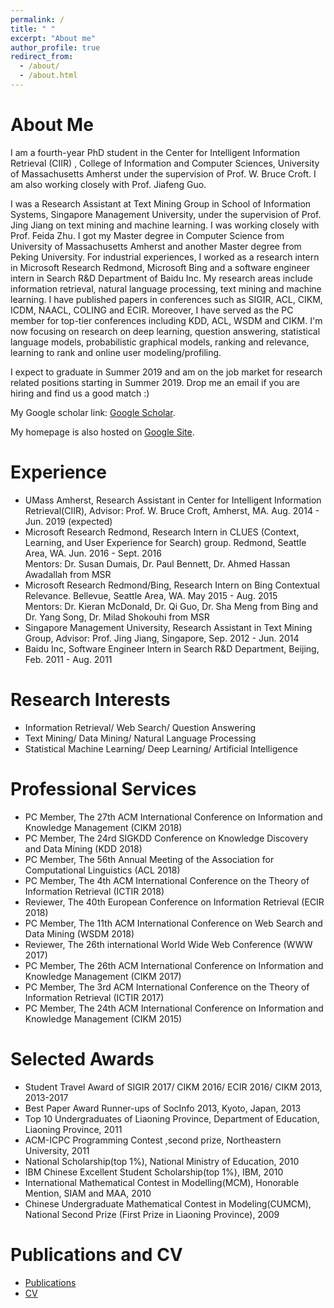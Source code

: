 ```yaml
---
permalink: /
title: " "
excerpt: "About me"
author_profile: true
redirect_from: 
  - /about/
  - /about.html
---
```


About Me
========
I am a fourth-year PhD student in the Center for Intelligent Information Retrieval (CIIR) , College of Information and Computer Sciences, University of Massachusetts Amherst under the supervision of Prof. W. Bruce Croft. I am also working closely with Prof. Jiafeng Guo.

I was a Research Assistant at Text Mining Group in School of Information Systems, Singapore Management University, under the supervision of Prof. Jing Jiang on text mining and machine learning. I was working closely with Prof. Feida Zhu. I got my Master degree in Computer Science from University of Massachusetts Amherst and another Master degree from Peking University. For industrial experiences, I worked as a research intern in Microsoft Research Redmond, Microsoft Bing and a software engineer intern in Search R&D Department of Baidu Inc. My research areas include information retrieval, natural language processing,  text mining and machine learning. I have published papers in conferences such as SIGIR, ACL, CIKM, ICDM, NAACL, COLING and ECIR. Moreover, I have served as the PC member for top-tier conferences including KDD, ACL, WSDM and CIKM. I'm now focusing on research on deep learning, question answering, statistical language models, probabilistic graphical models, ranking and relevance, learning to rank and online user modeling/profiling.

I expect to graduate in Summer 2019 and am on the job market for research related positions starting in Summer 2019. Drop me an email if you are hiring and find us a good match :)

My Google scholar link: [Google Scholar](https://scholar.google.com/citations?user=MrsVnA4AAAAJ&hl=en).

My homepage is also hosted on [Google Site](https://sites.google.com/site/lyangwww/).

Experience
==========
* UMass Amherst, Research Assistant in Center for Intelligent Information Retrieval(CIIR), Advisor: Prof. W. Bruce Croft, Amherst, MA. Aug. 2014 - Jun. 2019 (expected)
* Microsoft Research Redmond, Research Intern in CLUES (Context, Learning, and User Experience for Search) group. Redmond, Seattle Area, WA. Jun. 2016 - Sept. 2016   
Mentors: Dr. Susan Dumais, Dr. Paul Bennett, Dr. Ahmed Hassan Awadallah from MSR
* Microsoft Research Redmond/Bing, Research Intern on Bing Contextual Relevance. Bellevue, Seattle Area, WA. May 2015 - Aug. 2015   
Mentors: Dr. Kieran McDonald, Dr. Qi Guo, Dr. Sha Meng from Bing and Dr. Yang Song, Dr. Milad Shokouhi from MSR
* Singapore Management University, Research Assistant in Text Mining Group, Advisor: Prof. Jing Jiang, Singapore, Sep. 2012 - Jun. 2014
* Baidu Inc, Software Engineer Intern in Search R&D Department, Beijing, Feb. 2011 - Aug. 2011

Research Interests
==================
* Information Retrieval/ Web Search/ Question Answering   
* Text Mining/ Data Mining/ Natural Language Processing   
* Statistical Machine Learning/ Deep Learning/ Artificial Intelligence

Professional Services
====================
* PC Member, The 27th ACM International Conference on Information and Knowledge Management (CIKM 2018)
* PC Member, The 24rd SIGKDD Conference on Knowledge Discovery and Data Mining (KDD 2018)
* PC Member, The 56th Annual Meeting of the Association for Computational Linguistics (ACL 2018)
* PC Member, The 4th ACM International Conference on the Theory of Information Retrieval (ICTIR 2018)
* Reviewer, The 40th European Conference on Information Retrieval (ECIR 2018)
* PC Member, The 11th ACM International Conference on Web Search and Data Mining (WSDM 2018)
* Reviewer, The 26th international World Wide Web Conference (WWW 2017)
* PC Member, The 26th ACM International Conference on Information and Knowledge Management (CIKM 2017)
* PC Member, The 3rd ACM International Conference on the Theory of Information Retrieval (ICTIR 2017)
* PC Member, The 24th ACM International Conference on Information and Knowledge Management (CIKM 2015)

Selected Awards
===============
* Student Travel Award of SIGIR 2017/ CIKM 2016/ ECIR 2016/ CIKM 2013, 2013-2017
* Best Paper Award Runner-ups of SocInfo 2013, Kyoto, Japan, 2013
* Top 10 Undergraduates of Liaoning Province, Department of Education, Liaoning Province, 2011
* ACM-ICPC Programming Contest ,second prize, Northeastern University, 2011
* National Scholarship(top 1%), National Ministry of Education, 2010
* IBM Chinese Excellent Student Scholarship(top 1%), IBM, 2010
* International Mathematical Contest in Modelling(MCM), Honorable Mention, SIAM and MAA, 2010
* Chinese Undergraduate Mathematical Contest in Modeling(CUMCM), National Second Prize (First Prize in Liaoning Province), 2009

Publications and CV
===================
* [Publications](https://yangliuy.github.io/publications/)
* [CV](https://yangliuy.github.io/cv/)
